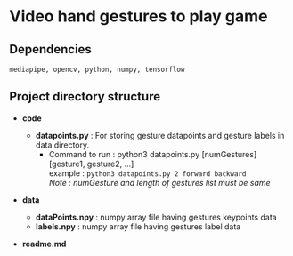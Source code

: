 # Video hand gestures to play game

## Dependencies
`mediapipe, opencv, python, numpy, tensorflow`
## Project directory structure
* **code**
    * **datapoints.py** : For storing gesture datapoints and gesture labels in data directory.
        * Command to run : python3 datapoints.py [numGestures] [gesture1, gesture2, ...]\
        example : `python3 datapoints.py 2 forward backward`\
        *Note : numGesture and length of gestures list must be same*
        
* **data**
    * **dataPoints.npy** : numpy array file having gestures keypoints data
    * **labels.npy** : numpy array file having gestures label data 
* **readme.md**
    
